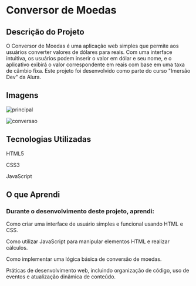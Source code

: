 # Conversor de Moedas

## Descrição do Projeto

O Conversor de Moedas é uma aplicação web simples que permite aos usuários converter valores de dólares para reais. Com uma interface intuitiva, os usuários podem inserir o valor em dólar e seu nome, e o aplicativo exibirá o valor correspondente em reais com base em uma taxa de câmbio fixa. Este projeto foi desenvolvido como parte do curso "Imersão Dev" da Alura.

## Imagens

![principal](https://github.com/PedroNunes22/conversorDeMoedas/assets/119435629/597fcaed-ce85-4011-b827-5da0daff9a28)

![conversao](https://github.com/PedroNunes22/conversorDeMoedas/assets/119435629/a50b0e3f-d300-4470-8aa7-f93ea30e2c57)

## Tecnologias Utilizadas

HTML5

CSS3

JavaScript

## O que Aprendi

### Durante o desenvolvimento deste projeto, aprendi:

Como criar uma interface de usuário simples e funcional usando HTML e CSS.

Como utilizar JavaScript para manipular elementos HTML e realizar cálculos.

Como implementar uma lógica básica de conversão de moedas.

Práticas de desenvolvimento web, incluindo organização de código, uso de eventos e atualização dinâmica de conteúdo.
